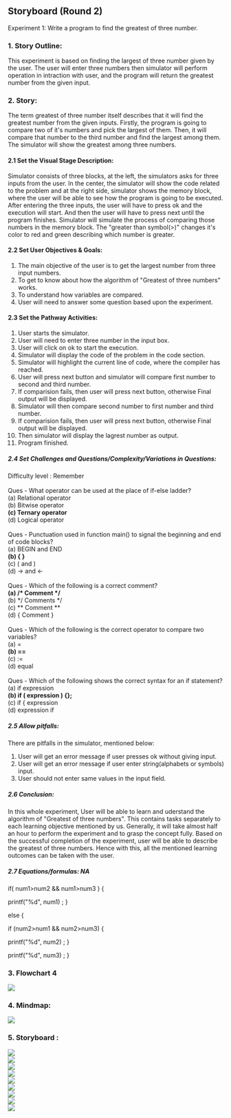 ## Storyboard (Round 2)

Experiment 1: Write a program to find the greatest of three number.

### 1. Story Outline:

This experiment is based on finding the largest of three number given by the user. The user will enter three numbers then simulator will perform operation in intraction with user, and the program will return the greatest number from the given input.

### 2. Story:

The term greatest of three number itself describes that it will find the greatest number from the given inputs. Firstly, the program is going to compare two of it's numbers and pick the largest of them. Then, it will compare that number to the third number and find the largest among them. The simulator will show the greatest among three numbers.

#### 2.1 Set the Visual Stage Description:
Simulator consists of three blocks, at the left, the simulators asks for three inputs from the user. In the center, the simulator will show the code related to the problem and at the right side, simulator shows the memory block, where the user will be able to see how the program is going to be executed. After entering the three inputs, the user will have to press ok and the execution will start. And then the user will have to press next until the program finishes. Simulator will simulate the process of comparing those numbers in the memory block.  The "greater than symbol(>)" changes it's color to red and green describing which number is greater.

#### 2.2 Set User Objectives & Goals:
1. The main objective of the user is to get the largest number from three input numbers.
2. To get to know about how the algorithm of "Greatest of three numbers" works.
3. To understand how variables are compared.
4. User will need to answer some question based upon the experiment.

#### 2.3 Set the Pathway Activities:
01. User starts the simulator.
02. User will need to enter three number in the input box.
03. User will click on ok to start the execution.
04. Simulator will display the code of the problem in the code section.
05. Simulator will highlight the current line of code, where the compiler has reached.
06. User will press next button and simulator will compare first number to second and third number.
07. If comparision fails, then user will press next button, otherwise Final output will be displayed.
08. Simulator will then compare second number to first number and third number.
09. If comparision fails, then user will press next button, otherwise Final output will be displayed.
10. Then simulator will display the lagrest number as output.
11. Program finished.


##### 2.4 Set Challenges and Questions/Complexity/Variations in Questions:
Difficulty level : Remember<br><br>
Ques - What operator can be used at the place of if-else ladder?<br>
(a) Relational operator<br>
(b) Bitwise operator<br>
<b>(c) Ternary operator</b><br>
(d) Logical operator<br><br>
Ques - Punctuation used in function main() to signal the beginning and end of code blocks?<br>
(a) BEGIN and END<br>
<b>(b) { }</b><br>
(c) ( and )<br>
(d) -> and <-<br><br>
Ques - Which of the following is a correct comment?<br>
<b>(a) /* Comment */</b><br>
(b) */ Comments */ <br>
(c) ** Comment ** <br>
(d) { Comment }<br><br>
Ques - Which of the following is the correct operator to compare two variables?<br>
(a) =<br>
<b>(b) ==</b><br>
(c) :=<br>
(d) equal<br><br>
Ques - Which of the following shows the correct syntax for an if statement?<br>
(a) if expression<br>
<b>(b) if ( expression ) {};</b><br>
(c) if { expression<br>
(d) expression if<br>

##### 2.5 Allow pitfalls:
There are pitfalls in the simulator, mentioned below:
1. User will get an error message if user presses ok without giving input.
2. User will get an error message if user enter string(alphabets or symbols) input.
3. User should not enter same values in the input field.

##### 2.6 Conclusion:
In this whole experiment, User will be able to learn and uderstand the algorithm of "Greatest of three numbers". This contains tasks separately to each learning objective mentioned by us. Generally, it will take almost half an hour to perform the experiment and to grasp the concept fully. Based on the successful completion of the experiment, user will be able to describe the greatest of three numbers. Hence with this, all the mentioned learning outcomes can be taken with the user.

##### 2.7 Equations/formulas: NA
if( num1>num2 && num1>num3 ) {

printf("%d", num1) ; }

else {

if (num2>num1 && num2>num3) {

printf("%d", num2) ; 
}

printf("%d", num3) ; 
}


### 3. Flowchart 4
<img src="flowchart/flowchart.png"/><br>

### 4. Mindmap:
<img src="mindmap/mindmap.png"/>

### 5. Storyboard :
<img src="images/1.PNG"><br>
<img src="images/2.PNG"><br>
<img src="images/3.PNG"><br>
<img src="images/4.PNG"><br>
<img src="images/5.PNG"><br>
<img src="images/6.PNG"><br>
<img src="images/7.PNG"><br>
<img src="images/8.PNG"><br>
<img src="images/9.PNG"><br>


